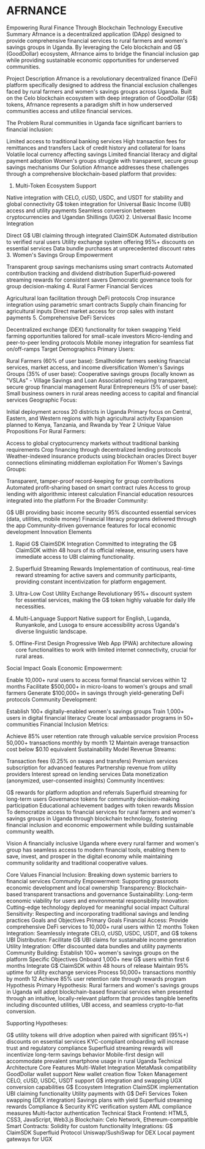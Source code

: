 # AFRNANCE
Empowering Rural Finance Through Blockchain Technology
Executive Summary
Afrnance is a decentralized application (DApp) designed to provide comprehensive financial services to rural farmers and women's savings groups in Uganda. By leveraging the Celo blockchain and G$ (GoodDollar) ecosystem, Afrnance aims to bridge the financial inclusion gap while providing sustainable economic opportunities for underserved communities.

Project Description
Afrnance is a revolutionary decentralized finance (DeFi) platform specifically designed to address the financial exclusion challenges faced by rural farmers and women's savings groups across Uganda. Built on the Celo blockchain ecosystem with deep integration of GoodDollar (G$) tokens, Afrnance represents a paradigm shift in how underserved communities access and utilize financial services.

The Problem
Rural communities in Uganda face significant barriers to financial inclusion:

Limited access to traditional banking services
High transaction fees for remittances and transfers
Lack of credit history and collateral for loans
Volatile local currency affecting savings
Limited financial literacy and digital payment adoption
Women's groups struggle with transparent, secure group savings mechanisms
Our Solution
Afrnance addresses these challenges through a comprehensive blockchain-based platform that provides:

1. Multi-Token Ecosystem Support

Native integration with CELO, cUSD, USDC, and USDT for stability and global connectivity
G$ token integration for Universal Basic Income (UBI) access and utility payments
Seamless conversion between cryptocurrencies and Ugandan Shillings (UGX)
2. Universal Basic Income Integration

Direct G$ UBI claiming through integrated ClaimSDK
Automated distribution to verified rural users
Utility exchange system offering 95%+ discounts on essential services
Data bundle purchases at unprecedented discount rates
3. Women's Savings Group Empowerment

Transparent group savings mechanisms using smart contracts
Automated contribution tracking and dividend distribution
Superfluid-powered streaming rewards for consistent savers
Democratic governance tools for group decision-making
4. Rural Farmer Financial Services

Agricultural loan facilitation through DeFi protocols
Crop insurance integration using parametric smart contracts
Supply chain financing for agricultural inputs
Direct market access for crop sales with instant payments
5. Comprehensive DeFi Services

Decentralized exchange (DEX) functionality for token swapping
Yield farming opportunities tailored for small-scale investors
Micro-lending and peer-to-peer lending protocols
Mobile money integration for seamless fiat on/off-ramps
Target Demographics
Primary Users:

Rural Farmers (60% of user base): Smallholder farmers seeking financial services, market access, and income diversification
Women's Savings Groups (35% of user base): Cooperative savings groups (locally known as "VSLAs" - Village Savings and Loan Associations) requiring transparent, secure group financial management
Rural Entrepreneurs (5% of user base): Small business owners in rural areas needing access to capital and financial services
Geographic Focus:

Initial deployment across 20 districts in Uganda
Primary focus on Central, Eastern, and Western regions with high agricultural activity
Expansion planned to Kenya, Tanzania, and Rwanda by Year 2
Unique Value Propositions
For Rural Farmers:

Access to global cryptocurrency markets without traditional banking requirements
Crop financing through decentralized lending protocols
Weather-indexed insurance products using blockchain oracles
Direct buyer connections eliminating middleman exploitation
For Women's Savings Groups:

Transparent, tamper-proof record-keeping for group contributions
Automated profit-sharing based on smart contract rules
Access to group lending with algorithmic interest calculation
Financial education resources integrated into the platform
For the Broader Community:

G$ UBI providing basic income security
95% discounted essential services (data, utilities, mobile money)
Financial literacy programs delivered through the app
Community-driven governance features for local economic development
Innovation Elements
1. Rapid G$ ClaimSDK Integration Committed to integrating the G$ ClaimSDK within 48 hours of its official release, ensuring users have immediate access to UBI claiming functionality.

2. Superfluid Streaming Rewards Implementation of continuous, real-time reward streaming for active savers and community participants, providing constant incentivization for platform engagement.

3. Ultra-Low Cost Utility Exchange Revolutionary 95%+ discount system for essential services, making the G$ token highly valuable for daily life necessities.

4. Multi-Language Support Native support for English, Luganda, Runyankole, and Lusoga to ensure accessibility across Uganda's diverse linguistic landscape.

5. Offline-First Design Progressive Web App (PWA) architecture allowing core functionalities to work with limited internet connectivity, crucial for rural areas.

Social Impact Goals
Economic Empowerment:

Enable 10,000+ rural users to access formal financial services within 12 months
Facilitate $500,000+ in micro-loans to women's groups and small farmers
Generate $100,000+ in savings through yield-generating DeFi protocols
Community Development:

Establish 100+ digitally-enabled women's savings groups
Train 1,000+ users in digital financial literacy
Create local ambassador programs in 50+ communities
Financial Inclusion Metrics:

Achieve 85% user retention rate through valuable service provision
Process 50,000+ transactions monthly by month 12
Maintain average transaction cost below $0.10 equivalent
Sustainability Model
Revenue Streams:

Transaction fees (0.25% on swaps and transfers)
Premium services subscription for advanced features
Partnership revenue from utility providers
Interest spread on lending services
Data monetization (anonymized, user-consented insights)
Community Incentives:

G$ rewards for platform adoption and referrals
Superfluid streaming for long-term users
Governance tokens for community decision-making participation
Educational achievement badges with token rewards
Mission
To democratize access to financial services for rural farmers and women's savings groups in Uganda through blockchain technology, fostering financial inclusion and economic empowerment while building sustainable community wealth.

Vision
A financially inclusive Uganda where every rural farmer and women's group has seamless access to modern financial tools, enabling them to save, invest, and prosper in the digital economy while maintaining community solidarity and traditional cooperative values.

Core Values
Financial Inclusion: Breaking down systemic barriers to financial services
Community Empowerment: Supporting grassroots economic development and local ownership
Transparency: Blockchain-based transparent transactions and governance
Sustainability: Long-term economic viability for users and environmental responsibility
Innovation: Cutting-edge technology deployed for meaningful social impact
Cultural Sensitivity: Respecting and incorporating traditional savings and lending practices
Goals and Objectives
Primary Goals
Financial Access: Provide comprehensive DeFi services to 10,000+ rural users within 12 months
Token Integration: Seamlessly integrate CELO, cUSD, USDC, USDT, and G$ tokens
UBI Distribution: Facilitate G$ UBI claims for sustainable income generation
Utility Integration: Offer discounted data bundles and utility payments
Community Building: Establish 100+ women's savings groups on the platform
Specific Objectives
Onboard 1,000+ new G$ users within first 6 months
Integrate G$ ClaimSDK within 48 hours of release
Maintain 95% uptime for utility exchange services
Process 50,000+ transactions monthly by month 12
Achieve 85% user retention rate through rewards program
Hypothesis
Primary Hypothesis: Rural farmers and women's savings groups in Uganda will adopt blockchain-based financial services when presented through an intuitive, locally-relevant platform that provides tangible benefits including discounted utilities, UBI access, and seamless crypto-to-fiat conversion.

Supporting Hypotheses:

G$ utility tokens will drive adoption when paired with significant (95%+) discounts on essential services
KYC-compliant onboarding will increase trust and regulatory compliance
Superfluid streaming rewards will incentivize long-term savings behavior
Mobile-first design will accommodate prevalent smartphone usage in rural Uganda
Technical Architecture
Core Features
Multi-Wallet Integration
MetaMask compatibility
GoodDollar wallet support
New wallet creation flow
Token Management
CELO, cUSD, USDC, USDT support
G$ integration and swapping
UGX conversion capabilities
G$ Ecosystem Integration
ClaimSDK implementation
UBI claiming functionality
Utility payments with G$
DeFi Services
Token swapping (DEX integration)
Savings plans with yield
Superfluid streaming rewards
Compliance & Security
KYC verification system
AML compliance measures
Multi-factor authentication
Technical Stack
Frontend: HTML5, CSS3, JavaScript, Web3.js
Blockchain: Celo Network, Ethereum-compatible
Smart Contracts: Solidity for custom functionality
Integrations:
G$ ClaimSDK
Superfluid Protocol
Uniswap/SushiSwap for DEX
Local payment gateways for UGX
